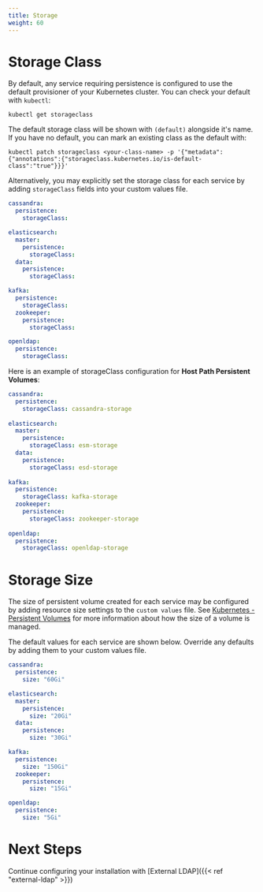 ```yaml
---
title: Storage
weight: 60
---
```


# Storage Class

By default, any service requiring persistence is configured to use the default provisioner of your Kubernetes cluster. You can check your default with `kubectl`:

```
kubectl get storageclass
```

The default storage class will be shown with `(default)` alongside it's name. If you have no default, you can mark an existing class as the default with:

```
kubectl patch storageclass <your-class-name> -p '{"metadata": {"annotations":{"storageclass.kubernetes.io/is-default-class":"true"}}}'
```

Alternatively, you may explicitly set the storage class for each service by adding `storageClass` fields into your custom values file.

```yaml
cassandra: 
  persistence:
    storageClass: 

elasticsearch:
  master:
    persistence:
      storageClass: 
  data:
    persistence:
      storageClass: 

kafka:
  persistence:
    storageClass: 
  zookeeper:
    persistence:
      storageClass: 

openldap:
  persistence:
    storageClass: 
```

Here is an example of storageClass configuration for **Host Path Persistent Volumes**:
```yaml
cassandra:
  persistence:
    storageClass: cassandra-storage
​
elasticsearch:
  master:
    persistence:
      storageClass: esm-storage
  data:
    persistence:
      storageClass: esd-storage
​
kafka:
  persistence:
    storageClass: kafka-storage
  zookeeper:
    persistence:
      storageClass: zookeeper-storage
​
openldap:
  persistence:
    storageClass: openldap-storage
```

# Storage Size

The size of persistent volume created for each service may be configured by adding resource size settings to the `custom values` file. See [Kubernetes - Persistent Volumes](https://kubernetes.io/docs/concepts/storage/persistent-volumes/#persistent-volumes) for more information about how the size of a volume is managed.

The default values for each service are shown below. Override any defaults by adding them to your custom values file.

```yaml
cassandra: 
  persistence:
    size: "60Gi"

elasticsearch:
  master:
    persistence:
      size: "20Gi"
  data:
    persistence:
      size: "30Gi"

kafka:
  persistence:
    size: "150Gi"
  zookeeper:
    persistence:
      size: "15Gi"

openldap:
  persistence:
    size: "5Gi"
```

# Next Steps

Continue configuring your installation with [External LDAP]({{< ref "external-ldap" >}})
